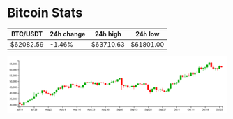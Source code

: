 # Bitcoin Stats

BTC/USDT|24h change|24h high|24h low|
|---|---|---|---|
|$62082.59|-1.46%|$63710.63|$61801.00|

<img src="./chart.svg">
